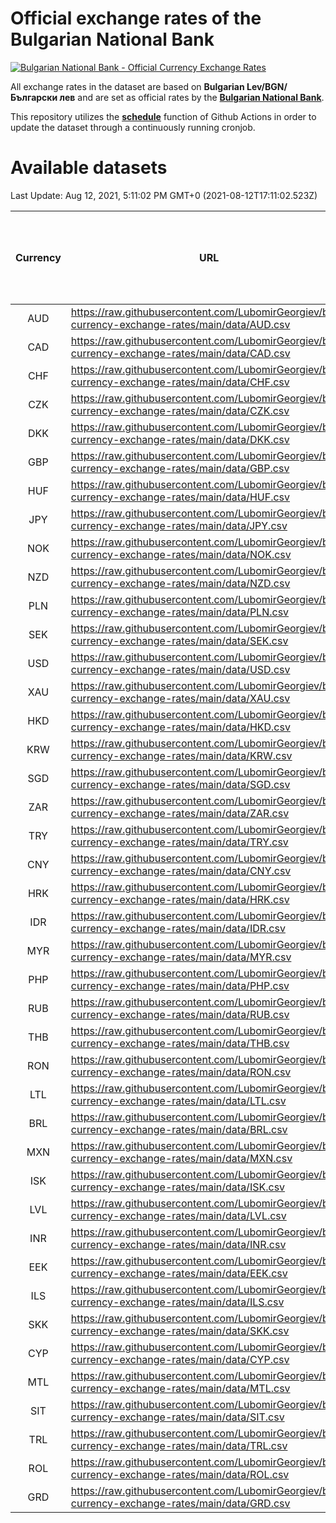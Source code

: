 # Official exchange rates of the Bulgarian National Bank

[![Bulgarian National Bank - Official Currency Exchange Rates](https://github.com/LubomirGeorgiev/bnb-currency-exchange-rates/actions/workflows/update-rates.yml/badge.svg?branch=main)](https://github.com/LubomirGeorgiev/bnb-currency-exchange-rates/actions/workflows/update-rates.yml)

All exchange rates in the dataset are based on **Bulgarian Lev/BGN/Български лев** and are set as official rates by the [**Bulgarian National Bank**](https://www.bnb.bg/Statistics/StExternalSector/StExchangeRates/StERForeignCurrencies/index.htm?toLang=_EN).

This repository utilizes the [**schedule**](https://docs.github.com/en/actions/reference/events-that-trigger-workflows) function of Github Actions in order to update the dataset through a continuously running cronjob.

# Available datasets

<!-- START LINKS (DO NOT EVER FU*ING DELETE THIS COMMENT FOR THE LOVE OF YOUR LIFE!!! IF YOU ARE CURIOS HOW IT WORKS, YOU CAN HAVE A LOOK AT ./src/updateReadme.ts) -->

Last Update: Aug 12, 2021, 5:11:02 PM GMT+0 (2021-08-12T17:11:02.523Z)

| Currency | URL                                                                                             | Number of records | Number of missing days that were filled in |
| :------: | ----------------------------------------------------------------------------------------------- | :---------------: | :----------------------------------------: |
|   AUD    | https://raw.githubusercontent.com/LubomirGeorgiev/bnb-currency-exchange-rates/main/data/AUD.csv |       7860        |                    2425                    |
|   CAD    | https://raw.githubusercontent.com/LubomirGeorgiev/bnb-currency-exchange-rates/main/data/CAD.csv |       7860        |                    2425                    |
|   CHF    | https://raw.githubusercontent.com/LubomirGeorgiev/bnb-currency-exchange-rates/main/data/CHF.csv |       7860        |                    2425                    |
|   CZK    | https://raw.githubusercontent.com/LubomirGeorgiev/bnb-currency-exchange-rates/main/data/CZK.csv |       7860        |                    2425                    |
|   DKK    | https://raw.githubusercontent.com/LubomirGeorgiev/bnb-currency-exchange-rates/main/data/DKK.csv |       7860        |                    2425                    |
|   GBP    | https://raw.githubusercontent.com/LubomirGeorgiev/bnb-currency-exchange-rates/main/data/GBP.csv |       7860        |                    2425                    |
|   HUF    | https://raw.githubusercontent.com/LubomirGeorgiev/bnb-currency-exchange-rates/main/data/HUF.csv |       7860        |                    2425                    |
|   JPY    | https://raw.githubusercontent.com/LubomirGeorgiev/bnb-currency-exchange-rates/main/data/JPY.csv |       7860        |                    2425                    |
|   NOK    | https://raw.githubusercontent.com/LubomirGeorgiev/bnb-currency-exchange-rates/main/data/NOK.csv |       7860        |                    2425                    |
|   NZD    | https://raw.githubusercontent.com/LubomirGeorgiev/bnb-currency-exchange-rates/main/data/NZD.csv |       7860        |                    2425                    |
|   PLN    | https://raw.githubusercontent.com/LubomirGeorgiev/bnb-currency-exchange-rates/main/data/PLN.csv |       7860        |                    2425                    |
|   SEK    | https://raw.githubusercontent.com/LubomirGeorgiev/bnb-currency-exchange-rates/main/data/SEK.csv |       7860        |                    2425                    |
|   USD    | https://raw.githubusercontent.com/LubomirGeorgiev/bnb-currency-exchange-rates/main/data/USD.csv |       7860        |                    2425                    |
|   XAU    | https://raw.githubusercontent.com/LubomirGeorgiev/bnb-currency-exchange-rates/main/data/XAU.csv |       7860        |                    2427                    |
|   HKD    | https://raw.githubusercontent.com/LubomirGeorgiev/bnb-currency-exchange-rates/main/data/HKD.csv |       7558        |                    2334                    |
|   KRW    | https://raw.githubusercontent.com/LubomirGeorgiev/bnb-currency-exchange-rates/main/data/KRW.csv |       7558        |                    2334                    |
|   SGD    | https://raw.githubusercontent.com/LubomirGeorgiev/bnb-currency-exchange-rates/main/data/SGD.csv |       7558        |                    2334                    |
|   ZAR    | https://raw.githubusercontent.com/LubomirGeorgiev/bnb-currency-exchange-rates/main/data/ZAR.csv |       7558        |                    2334                    |
|   TRY    | https://raw.githubusercontent.com/LubomirGeorgiev/bnb-currency-exchange-rates/main/data/TRY.csv |       6040        |                    1864                    |
|   CNY    | https://raw.githubusercontent.com/LubomirGeorgiev/bnb-currency-exchange-rates/main/data/CNY.csv |       5920        |                    1828                    |
|   HRK    | https://raw.githubusercontent.com/LubomirGeorgiev/bnb-currency-exchange-rates/main/data/HRK.csv |       5920        |                    1828                    |
|   IDR    | https://raw.githubusercontent.com/LubomirGeorgiev/bnb-currency-exchange-rates/main/data/IDR.csv |       5920        |                    1828                    |
|   MYR    | https://raw.githubusercontent.com/LubomirGeorgiev/bnb-currency-exchange-rates/main/data/MYR.csv |       5920        |                    1828                    |
|   PHP    | https://raw.githubusercontent.com/LubomirGeorgiev/bnb-currency-exchange-rates/main/data/PHP.csv |       5920        |                    1828                    |
|   RUB    | https://raw.githubusercontent.com/LubomirGeorgiev/bnb-currency-exchange-rates/main/data/RUB.csv |       5920        |                    1828                    |
|   THB    | https://raw.githubusercontent.com/LubomirGeorgiev/bnb-currency-exchange-rates/main/data/THB.csv |       5920        |                    1828                    |
|   RON    | https://raw.githubusercontent.com/LubomirGeorgiev/bnb-currency-exchange-rates/main/data/RON.csv |       5861        |                    1810                    |
|   LTL    | https://raw.githubusercontent.com/LubomirGeorgiev/bnb-currency-exchange-rates/main/data/LTL.csv |       5155        |                    1584                    |
|   BRL    | https://raw.githubusercontent.com/LubomirGeorgiev/bnb-currency-exchange-rates/main/data/BRL.csv |       4948        |                    1529                    |
|   MXN    | https://raw.githubusercontent.com/LubomirGeorgiev/bnb-currency-exchange-rates/main/data/MXN.csv |       4948        |                    1529                    |
|   ISK    | https://raw.githubusercontent.com/LubomirGeorgiev/bnb-currency-exchange-rates/main/data/ISK.csv |       4857        |                    1500                    |
|   LVL    | https://raw.githubusercontent.com/LubomirGeorgiev/bnb-currency-exchange-rates/main/data/LVL.csv |       4790        |                    1470                    |
|   INR    | https://raw.githubusercontent.com/LubomirGeorgiev/bnb-currency-exchange-rates/main/data/INR.csv |       4581        |                    1415                    |
|   EEK    | https://raw.githubusercontent.com/LubomirGeorgiev/bnb-currency-exchange-rates/main/data/EEK.csv |       4002        |                    1228                    |
|   ILS    | https://raw.githubusercontent.com/LubomirGeorgiev/bnb-currency-exchange-rates/main/data/ILS.csv |       3855        |                    1194                    |
|   SKK    | https://raw.githubusercontent.com/LubomirGeorgiev/bnb-currency-exchange-rates/main/data/SKK.csv |       2972        |                    914                     |
|   CYP    | https://raw.githubusercontent.com/LubomirGeorgiev/bnb-currency-exchange-rates/main/data/CYP.csv |       2908        |                    892                     |
|   MTL    | https://raw.githubusercontent.com/LubomirGeorgiev/bnb-currency-exchange-rates/main/data/MTL.csv |       2606        |                    801                     |
|   SIT    | https://raw.githubusercontent.com/LubomirGeorgiev/bnb-currency-exchange-rates/main/data/SIT.csv |       2544        |                    780                     |
|   TRL    | https://raw.githubusercontent.com/LubomirGeorgiev/bnb-currency-exchange-rates/main/data/TRL.csv |       1818        |                    559                     |
|   ROL    | https://raw.githubusercontent.com/LubomirGeorgiev/bnb-currency-exchange-rates/main/data/ROL.csv |       1697        |                    524                     |
|   GRD    | https://raw.githubusercontent.com/LubomirGeorgiev/bnb-currency-exchange-rates/main/data/GRD.csv |        361        |                    109                     |

<!-- END LINKS (DO NOT EVER FU*ING DELETE THIS COMMENT FOR THE LOVE OF YOUR LIFE!!! IF YOU ARE CURIOS HOW IT WORKS, YOU CAN HAVE A LOOK AT ./src/updateReadme.ts) -->
